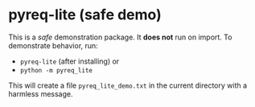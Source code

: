 # pyreq-lite (safe demo)

This is a *safe* demonstration package. It **does not** run on import.
To demonstrate behavior, run:

- `pyreq-lite` (after installing) or
- `python -m pyreq_lite`

This will create a file `pyreq_lite_demo.txt` in the current directory with a harmless message.
